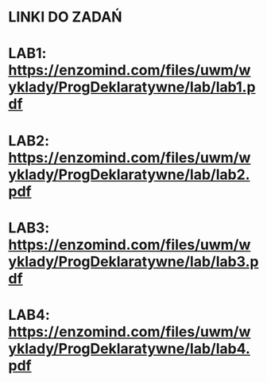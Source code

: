 # LINKI DO ZADAŃ
LAB1:
https://enzomind.com/files/uwm/wyklady/ProgDeklaratywne/lab/lab1.pdf
==========================================================================
LAB2:
https://enzomind.com/files/uwm/wyklady/ProgDeklaratywne/lab/lab2.pdf
==========================================================================
LAB3:
https://enzomind.com/files/uwm/wyklady/ProgDeklaratywne/lab/lab3.pdf
==========================================================================
LAB4:
https://enzomind.com/files/uwm/wyklady/ProgDeklaratywne/lab/lab4.pdf
==========================================================================
